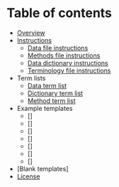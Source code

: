 # Table of contents

* [Overview](README.md)
* [Instructions](instructions.md)
  * [Data file instructions](Detailed_Instructions_Data_File.md)
  * [Methods file instructions](Detailed_Instructions_Methods_File.md)
  * [Data dictionary instructions](Detailed_Instructions_Data_Dictionary_File.md)
  * [Terminology file instructions](Detailed_Instructions_Terminology_File.md)
* Term lists
  * [Data term list](term_list_data.md)
  * [Dictionary term list](term_list_ddFile.md)
  * [Method term list](term_list_methodFile.md)
* Example templates
  * []
  * []
  * []
  * []
  * []
  * []
  * []
* [Blank templates]
* [License](LICENSE.md)
